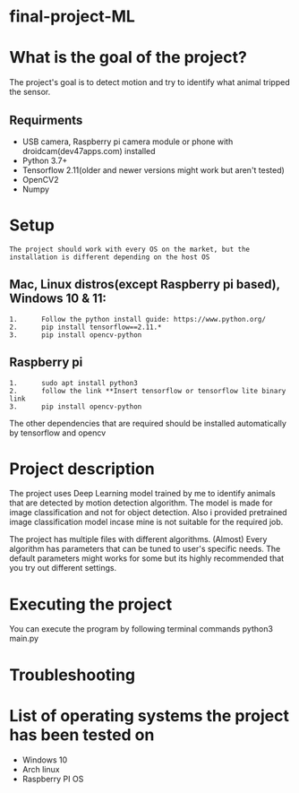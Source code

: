 # final-project-ML

# What is the goal of the project?
The project's goal is to detect motion and try to identify what animal tripped the sensor.


## Requirments
* USB camera, Raspberry pi camera module or phone with droidcam(dev47apps.com) installed
* Python 3.7+
* Tensorflow 2.11(older and newer versions might work but aren't tested)
* OpenCV2
* Numpy


# Setup
    The project should work with every OS on the market, but the installation is different depending on the host OS

## Mac, Linux distros(except Raspberry pi based), Windows 10 & 11:
    1.      Follow the python install guide: https://www.python.org/
    2.      pip install tensorflow==2.11.*
    3.      pip install opencv-python




## Raspberry pi

    1.      sudo apt install python3
    2.      follow the link **Insert tensorflow or tensorflow lite binary link
    3.      pip install opencv-python

The other dependencies that are required should be installed automatically by tensorflow and opencv


# Project description

The project uses Deep Learning model trained by me to identify animals that are detected by motion detection algorithm.
The model is made for image classification and not for object detection.
Also i provided pretrained image classification model incase mine is not suitable for the required job.

The project has multiple files with different algorithms. 
(Almost) Every algorithm has parameters that can be tuned to user's specific needs. 
The default parameters might works for some but its highly recommended that you try out different settings.





# Executing the project

You can execute the program by following terminal commands
        python3 main.py





# Troubleshooting



# List of operating systems the project has been tested on
* Windows 10
* Arch linux
* Raspberry PI OS

